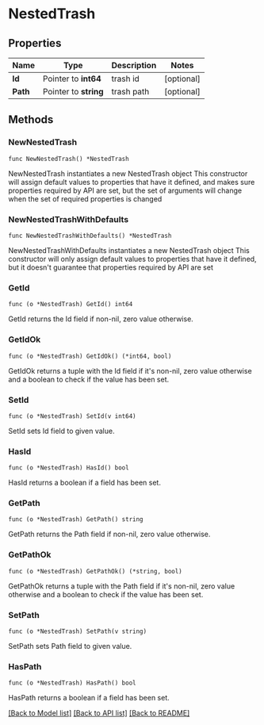 # NestedTrash

## Properties

Name | Type | Description | Notes
------------ | ------------- | ------------- | -------------
**Id** | Pointer to **int64** | trash id | [optional] 
**Path** | Pointer to **string** | trash path | [optional] 

## Methods

### NewNestedTrash

`func NewNestedTrash() *NestedTrash`

NewNestedTrash instantiates a new NestedTrash object
This constructor will assign default values to properties that have it defined,
and makes sure properties required by API are set, but the set of arguments
will change when the set of required properties is changed

### NewNestedTrashWithDefaults

`func NewNestedTrashWithDefaults() *NestedTrash`

NewNestedTrashWithDefaults instantiates a new NestedTrash object
This constructor will only assign default values to properties that have it defined,
but it doesn't guarantee that properties required by API are set

### GetId

`func (o *NestedTrash) GetId() int64`

GetId returns the Id field if non-nil, zero value otherwise.

### GetIdOk

`func (o *NestedTrash) GetIdOk() (*int64, bool)`

GetIdOk returns a tuple with the Id field if it's non-nil, zero value otherwise
and a boolean to check if the value has been set.

### SetId

`func (o *NestedTrash) SetId(v int64)`

SetId sets Id field to given value.

### HasId

`func (o *NestedTrash) HasId() bool`

HasId returns a boolean if a field has been set.

### GetPath

`func (o *NestedTrash) GetPath() string`

GetPath returns the Path field if non-nil, zero value otherwise.

### GetPathOk

`func (o *NestedTrash) GetPathOk() (*string, bool)`

GetPathOk returns a tuple with the Path field if it's non-nil, zero value otherwise
and a boolean to check if the value has been set.

### SetPath

`func (o *NestedTrash) SetPath(v string)`

SetPath sets Path field to given value.

### HasPath

`func (o *NestedTrash) HasPath() bool`

HasPath returns a boolean if a field has been set.


[[Back to Model list]](../README.md#documentation-for-models) [[Back to API list]](../README.md#documentation-for-api-endpoints) [[Back to README]](../README.md)


